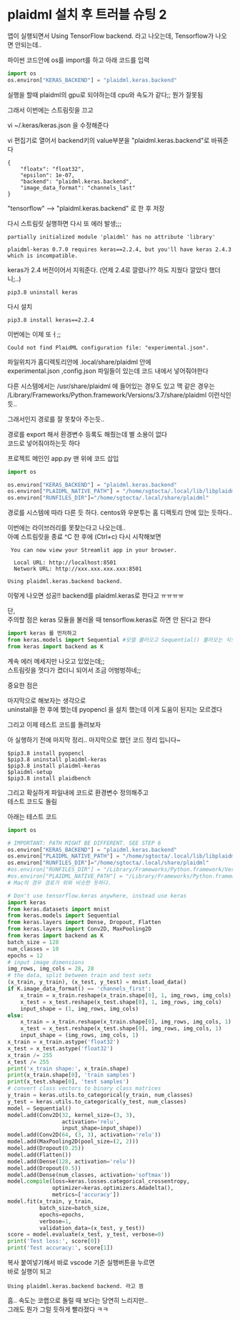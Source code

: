 # plaidml 설치 후 트러블 슈팅 2

앱이 실행되면서 
Using TensorFlow backend.
라고 나오는데, Tensorflow가 나오면 안되는데..   

파이썬 코드안에 os를 import를 하고 아래 코드를 입력
```py
import os
os.environ["KERAS_BACKEND"] = "plaidml.keras.backend"
```
실행을 할때 plaidml의 gpu로 되야하는데
cpu와 속도가 같다;; 뭔가 잘못됨

그래서 이번에는 
스트림릿을 끄고

vi ~/.keras/keras.json
을 수정해준다

vi 편집기로 열어서 backend키의 value부분을 "plaidml.keras.backend"로 바꿔준다
```
{
    "floatx": "float32",
    "epsilon": 1e-07,
    "backend": "plaidml.keras.backend",
    "image_data_format": "channels_last"
}
```
"tensorflow" --> "plaidml.keras.backend" 로 한 후 저장


다시 스트림릿 실행하면 다시 또 에러 발생;;;
```
partially initialized module 'plaidml' has no attribute 'library'

plaidml-keras 0.7.0 requires keras==2.2.4, but you'll have keras 2.4.3 which is incompatible.
```

keras가 2.4 버전이어서 지워준다. (언제 2.4로 깔렸나?? 하도 지웠다 깔았다 했더니;..)
```
pip3.8 uninstall keras
```

다시 설치
```
pip3.8 install keras==2.2.4
```

이번에는 이제 또ㅓ;;
```
Could not find PlaidML configuration file: "experimental.json".
```

파일위치가 
홈디렉토리안에 .local/share/plaidml 안에  
experimental.json ,config.json 파일들이 있는데 코드 내에서 넣어줘야한다

다른 시스템에서는 /usr/share/plaidml 에 들어있는 경우도 있고 
맥 같은 경우는 
/Library/Frameworks/Python.framework/Versions/3.7/share/plaidml
이런식인듯..

그래서인지 경로를 잘 못찾아 주는듯..

경로를 export 해서 환경변수 등록도 해줬는데 별 소용이 없다  
코드로 넣어줘야하는듯 하다

프로젝트 메인인 app.py 맨 위에 코드 삽입
```py
import os

os.environ["KERAS_BACKEND"] = "plaidml.keras.backend"
os.environ["PLAIDML_NATIVE_PATH"] = "/home/sgtocta/.local/lib/libplaidml.so"
os.environ["RUNFILES_DIR"]="/home/sgtocta/.local/share/plaidml"
```
경로를 시스템에 따라 다른 듯 하다. 
centos와 우분투는 홈 디렉토리 안에 있는 듯하다..

이번에는 라이브러리를 못찾는다고 나오는데..  
아예 스트림릿을 종료 ^C 한 후에 (Ctrl+c)
다시 시작해보면     
```
 You can now view your Streamlit app in your browser.

  Local URL: http://localhost:8501
  Network URL: http://xxx.xxx.xxx.xxx:8501

Using plaidml.keras.backend backend.
```
이렇게 나오면 성공!! backend를 plaidml.keras로 한다고 ㅠㅠㅠㅠ  

단,  
주의할 점은 keras 모듈을 불러올 때 tensorflow.keras로 하면 안 된다고 한다

```py
import keras 를 먼저하고 
from keras.models import Sequential #모델 불러오고 Sequential() 불러오는 식으로 해야한다고 함
from keras import backend as K
```

계속 에러 메세지만 나오고 있었는데;;   
스트림릿을 껏다가 켰더니 되어서 조금 어벙벙하네;;  

중요한 점은 

마지막으로 해보자는 생각으로   
uninstall을 한 후에 했는데 pyopencl 을 설치 했는데 
이게 도움이 된지는 모르겠다  

그리고 이제 테스트 코드를 돌려보자  

아 실행하기 전에 마지막 정리.. 마지막으로 했던 코드 정리 입니다~

```shell
$pip3.8 install pyopencl
$pip3.8 uninstall plaidml-keras
$pip3.8 install plaidml-keras
$plaidml-setup
$pip3.8 install plaidbench
```

그리고 확실하게 파일내에 코드로 환경변수 정의해주고  
테스트 코드도 돌림

아래는 테스트 코드
```py
import os

# IMPORTANT: PATH MIGHT BE DIFFERENT. SEE STEP 6
os.environ["KERAS_BACKEND"] = "plaidml.keras.backend"
os.environ["PLAIDML_NATIVE_PATH"] = "/home/sgtocta/.local/lib/libplaidml.so"
os.environ["RUNFILES_DIR"]="/home/sgtocta/.local/share/plaidml"
#os.environ["RUNFILES_DIR"] = "/Library/Frameworks/Python.framework/Versions/3.7/share/plaidml"
#os.environ["PLAIDML_NATIVE_PATH"] = "/Library/Frameworks/Python.framework/Versions/3.7/lib/libplaidml.dylib"
# Mac의 경우 경로가 위와 비슷한 듯하다.

# Don't use tensorflow.keras anywhere, instead use keras
import keras
from keras.datasets import mnist
from keras.models import Sequential
from keras.layers import Dense, Dropout, Flatten
from keras.layers import Conv2D, MaxPooling2D
from keras import backend as K
batch_size = 128
num_classes = 10
epochs = 12
# input image dimensions
img_rows, img_cols = 28, 28
# the data, split between train and test sets
(x_train, y_train), (x_test, y_test) = mnist.load_data()
if K.image_data_format() == 'channels_first':
    x_train = x_train.reshape(x_train.shape[0], 1, img_rows, img_cols)
    x_test = x_test.reshape(x_test.shape[0], 1, img_rows, img_cols)
    input_shape = (1, img_rows, img_cols)
else:
    x_train = x_train.reshape(x_train.shape[0], img_rows, img_cols, 1)
    x_test = x_test.reshape(x_test.shape[0], img_rows, img_cols, 1)
    input_shape = (img_rows, img_cols, 1)
x_train = x_train.astype('float32')
x_test = x_test.astype('float32')
x_train /= 255
x_test /= 255
print('x_train shape:', x_train.shape)
print(x_train.shape[0], 'train samples')
print(x_test.shape[0], 'test samples')
# convert class vectors to binary class matrices
y_train = keras.utils.to_categorical(y_train, num_classes)
y_test = keras.utils.to_categorical(y_test, num_classes)
model = Sequential()
model.add(Conv2D(32, kernel_size=(3, 3),
                 activation='relu',
                 input_shape=input_shape))
model.add(Conv2D(64, (3, 3), activation='relu'))
model.add(MaxPooling2D(pool_size=(2, 2)))
model.add(Dropout(0.25))
model.add(Flatten())
model.add(Dense(128, activation='relu'))
model.add(Dropout(0.5))
model.add(Dense(num_classes, activation='softmax'))
model.compile(loss=keras.losses.categorical_crossentropy,
              optimizer=keras.optimizers.Adadelta(),
              metrics=['accuracy'])
model.fit(x_train, y_train,
          batch_size=batch_size,
          epochs=epochs,
          verbose=1,
          validation_data=(x_test, y_test))
score = model.evaluate(x_test, y_test, verbose=0)
print('Test loss:', score[0])
print('Test accuracy:', score[1])
```

복사 붙여넣기해서 바로 vscode 기준 실행버튼을 누르면   
바로 실행이 되고  

```
Using plaidml.keras.backend backend. 라고 뜸  
```

흠.. 속도는 코랩으로 돌릴 때 보다는 당연히 느리지만..   
그래도 뭔가 그럴 듯하게 빨라졌다 ㅋㅋ  

